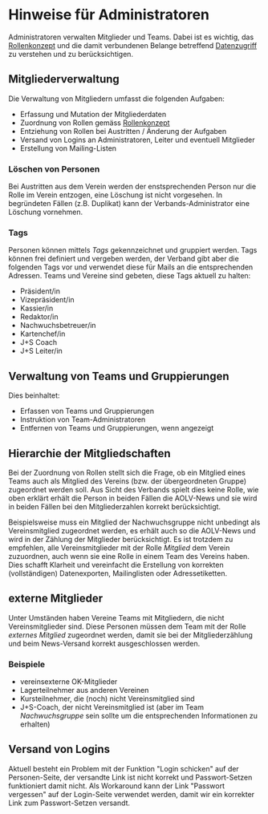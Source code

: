 # Hinweise für Administratoren
Administratoren verwalten Mitglieder und Teams. Dabei ist es wichtig,
das [Rollenkonzept](roles.md) und die damit verbundenen Belange betreffend
[Datenzugriff](security.md) zu verstehen und zu berücksichtigen.

## Mitgliederverwaltung
Die Verwaltung von Mitgliedern umfasst die folgenden Aufgaben:
* Erfassung und Mutation der Mitgliederdaten
* Zuordnung von Rollen gemäss [Rollenkonzept](roles.md)
* Entziehung von Rollen bei Austritten / Änderung der Aufgaben
* Versand von Logins an Administratoren, Leiter und eventuell Mitglieder
* Erstellung von Mailing-Listen

### Löschen von Personen
Bei Austritten aus dem Verein werden der enstsprechenden Person nur die
Rolle im Verein entzogen, eine Löschung ist nicht vorgesehen. In begründeten
Fällen (z.B. Duplikat) kann der Verbands-Administrator eine Löschung
vornehmen.

### Tags
Personen können mittels _Tags_ gekennzeichnet und gruppiert werden. Tags
können frei definiert und vergeben werden, der Verband gibt aber die folgenden
Tags vor und verwendet diese für Mails an die entsprechenden Adressen. Teams
und Vereine sind gebeten, diese Tags aktuell zu halten:
* Präsident/in
* Vizepräsident/in
* Kassier/in
* Redaktor/in
* Nachwuchsbetreuer/in
* Kartenchef/in
* J+S Coach
* J+S Leiter/in

## Verwaltung von Teams und Gruppierungen
Dies beinhaltet:
* Erfassen von Teams und Gruppierungen
* Instruktion von Team-Administratoren
* Entfernen von Teams und Gruppierungen, wenn angezeigt

## Hierarchie der Mitgliedschaften
Bei der Zuordnung von Rollen stellt sich die Frage, ob ein Mitglied eines Teams
auch als Mitglied des Vereins (bzw. der übergeordneten Gruppe) zugeordnet werden
soll. Aus Sicht des Verbands spielt dies keine Rolle, wie oben erklärt erhält
die Person in beiden Fällen die AOLV-News und sie wird in beiden Fällen bei den
Mitgliederzahlen korrekt berücksichtigt.

Beispielsweise muss ein Mitglied der Nachwuchsgruppe nicht unbedingt als
Vereinsmitglied zugeordnet werden, es erhält auch so die AOLV-News und wird in
der Zählung der Mitglieder berücksichtigt. Es ist trotzdem zu empfehlen, alle
Vereinsmitglieder mit der Rolle _Mitglied_ dem Verein zuzuordnen, auch wenn sie
eine Rolle in einem Team des Vereins haben. Dies schafft Klarheit und
vereinfacht die Erstellung von korrekten (vollständigen) Datenexporten,
Mailinglisten oder Adressetiketten.

## externe Mitglieder
Unter Umständen haben Vereine Teams mit Mitgliedern, die nicht Vereinsmitglieder
sind. Diese Personen müssen dem Team mit der Rolle _externes Mitglied_
zugeordnet werden, damit sie bei der Mitgliederzählung und beim News-Versand
korrekt ausgeschlossen werden.

### Beispiele
* vereinsexterne OK-Mitglieder
* Lagerteilnehmer aus anderen Vereinen
* Kursteilnehmer, die (noch) nicht Vereinsmitglied sind
* J+S-Coach, der nicht Vereinsmitglied ist (aber im Team _Nachwuchsgruppe_ sein
sollte um die entsprechenden Informationen zu erhalten)

## Versand von Logins
Aktuell besteht ein Problem mit der Funktion "Login schicken" auf der Personen-Seite,
der versandte Link ist nicht korrekt und Passwort-Setzen funktioniert damit nicht.
Als Workaround kann der Link "Passwort vergessen" auf der Login-Seite verwendet werden,
damit wir ein korrekter Link zum Passwort-Setzen versandt.
